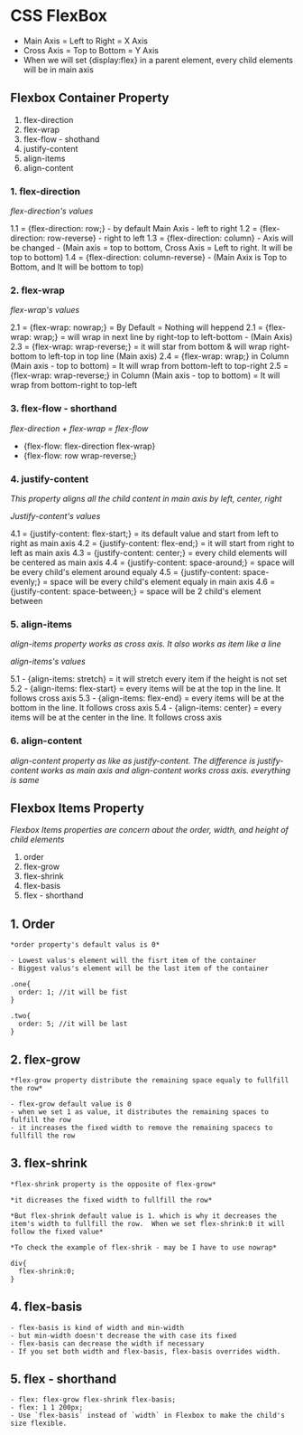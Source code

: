 # CSS FlexBox

 - Main Axis = Left to Right = X Axis
 - Cross Axis = Top to Bottom = Y Axis
 - When we will set {display:flex} in a parent element, every child elements will be in main axis

## Flexbox Container Property

 1. flex-direction
 2. flex-wrap
 3. flex-flow - shothand
 4. justify-content
 5. align-items
 6. align-content



 ### 1. flex-direction 


  *flex-direction's values*

  1.1 = {flex-direction: row;} - by default Main Axis - left to right
  1.2 = {flex-direction: row-reverse} - right to left
  1.3 = {flex-direction: column} - Axis will be changed - (Main axis = top to bottom, Cross Axis = Left to right. It will be top to bottom) 
  1.4 = {flex-direction: column-reverse} - (Main Axix is Top to Bottom, and It will be bottom to top)

 ### 2. flex-wrap
 
 *flex-wrap's values*

  2.1 = {flex-wrap: nowrap;} = By Default = Nothing will heppend
  2.1 = {flex-wrap: wrap;} = will wrap in next line by right-top to left-bottom - (Main Axis)
  2.3 = {flex-wrap: wrap-reverse;} = it will star from bottom & will wrap right-bottom to left-top in top line (Main axis)
  2.4 = {flex-wrap: wrap;} in Column (Main axis - top to bottom) = It will wrap from bottom-left to top-right
  2.5 = {flex-wrap: wrap-reverse;} in Column (Main axis - top to bottom) = It will wrap from bottom-right to top-left
 





 ### 3. flex-flow - shorthand

 *flex-direction + flex-wrap = flex-flow*

  - {flex-flow: flex-direction flex-wrap}
  - {flex-flow: row wrap-reverse;}





 ### 4. justify-content

  *This property aligns all the child content in main axis by left, center, right*

  *Justify-content's values*

  4.1 = {justify-content: flex-start;} = its default value and start from left to right as main axis
  4.2 = {justify-content: flex-end;} = it will start from right to left as main axis
  4.3 = {justify-content: center;} = every child elements will be centered as main axis
  4.4 = {justify-content: space-around;} = space will be every child's element around equaly
  4.5 = {justify-content: space-evenly;} = space will be every child's element equaly in main axis
  4.6 = {justify-content: space-between;} = space will be 2 child's element between




 ### 5. align-items

  *align-items property works as cross axis. It also works as item like a line*

  *align-items's values*

  5.1 - {align-items: stretch} = it will stretch every item if the height is not set
  5.2 - {align-items: flex-start} = every items will be at the top in the line. It follows cross axis
  5.3 - {align-items: flex-end} = every items will be at the bottom in the line. It follows cross axis
  5.4 - {align-items: center} = every items will be at the center in the line. It follows cross axis
 
 ### 6. align-content

   *align-content property as like as  justify-content. The difference is justify-content works as main axis and align-content works cross axis. everything is same*










## Flexbox Items Property

  *Flexbox Items properties are concern about the order, width, and height of child elements*
  
  1. order
  2. flex-grow
  3. flex-shrink
  4. flex-basis
  5. flex - shorthand

  ## 1. Order
    
    *order property's default valus is 0*

    - Lowest valus's element will the fisrt item of the container
    - Biggest valus's element will be the last item of the container

    .one{
      order: 1; //it will be fist 
    }

    .two{
      order: 5; //it will be last
    } 
  
  ## 2. flex-grow

    *flex-grow property distribute the remaining space equaly to fullfill the row*

    - flex-grow default value is 0
    - when we set 1 as value, it distributes the remaining spaces to fulfill the row
    - it increases the fixed width to remove the remaining spacecs to fullfill the row

  ## 3. flex-shrink

    *flex-shrink property is the opposite of flex-grow*

    *it dicreases the fixed width to fullfill the row*

    *But flex-shrink default value is 1. which is why it decreases the item's width to fullfill the row.  When we set flex-shrink:0 it will follow the fixed value*

    *To check the example of flex-shrik - may be I have to use nowrap*

    div{
      flex-shrink:0;
    }

  
  ## 4. flex-basis

    - flex-basis is kind of width and min-width
    - but min-width doesn't decrease the with case its fixed
    - flex-basis can decrease the width if necessary
    - If you set both width and flex-basis, flex-basis overrides width.

  ## 5. flex - shorthand

    - flex: flex-grow flex-shrink flex-basis;
    - flex: 1 1 200px;
    - Use `flex-basis` instead of `width` in Flexbox to make the child's size flexible.


